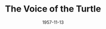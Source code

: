 ---
title: The Voice of the Turtle
date: 1957-11-13
opening_date: 1957-11-13
closing_date: 1957-11-23
layout: productions
playbill:
Theatre: Theatre Jacksonville
Venue: Little Theatre
cast:
- Sally Middleton: Sabina Reiser Meyer
- Olive Lashbrooke: Patricia Weir Linder
- Bill Page: Erd Wilson, Jr.
crew:
- Designer and Director: Maurice Geoffrey
- Stage Manager: Bill Gibbs
- Bookholder: JoAnne Hicks
- Sound Effects:
  - Frank Ridge
  - Rose Forney
  - Dorothy Massey
- Lighting:
  - Norman Howard
  - Charles Tankersley
- Properties:
  - Esther May Blankenbeckler
  - Esther Barnes
  - Marie Tankersley
  - Marie Bristow
  - Roselle Cohen
  - Florence Somack
  - Taiko Perry
  - Pat Jones
  - Louise Lee
- Make-up:
  - Abbey Fink
  - Beverly Fink
- Scenery:
  - Dixie Cohen
  - Abbey Fink
  - Lyn Scharar
  - Frank Ridge
  - Sylvester Scotti
  - Marie Tankersley
  - Klip Smith
  - Paul Trudeau
  - Lance Stalker
  - Bill Gibbs
  - Garfield McPherson
  - Norman Howard
  - Judith Snow
  - Jack Somack
  - Chuck Tankersley
  - Maybelle Bageant
  - Mary Wallis
  - Bruce Henn
  - Jack Fleet
  - JoAnne Hicks
  - Ann Martinez
  - Eula Mae Snow
  - Kay McGregor
  - Walter Quattlebaum
  - Rita Stores
  - Florence Somack
  - Rozelle Cohen
  - Malcolm Argo
  - Felix Jacobs
  - Bob Kornegay
orchestra:
---